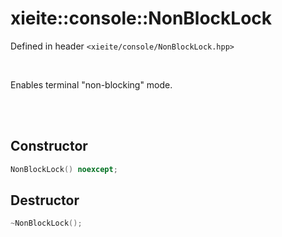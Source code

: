# xieite::console::NonBlockLock
Defined in header `<xieite/console/NonBlockLock.hpp>`

<br/>

Enables terminal "non-blocking" mode.

<br/><br/>

## Constructor
```cpp
NonBlockLock() noexcept;
```

## Destructor
```cpp
~NonBlockLock();
```
